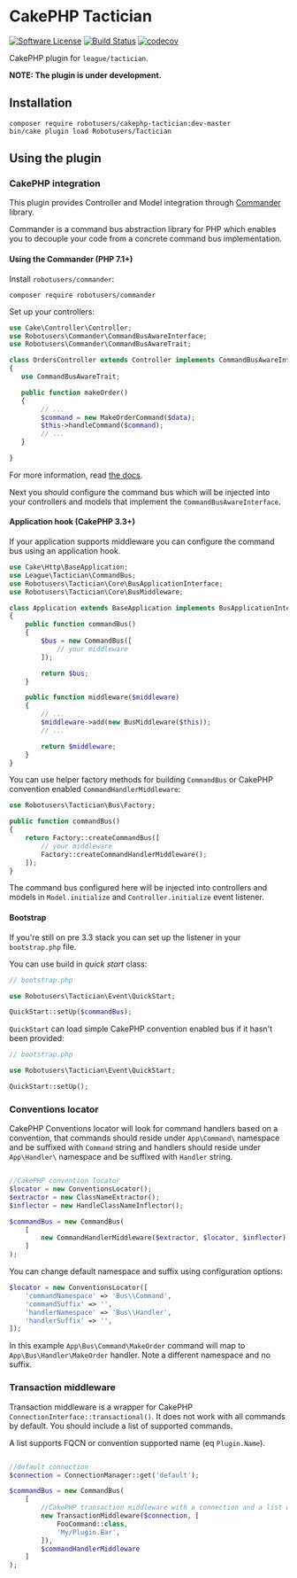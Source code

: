 # CakePHP Tactician

[![Software License](https://img.shields.io/badge/license-MIT-brightgreen.svg)](LICENSE)
[![Build Status](https://travis-ci.org/robotusers/cakephp-tactician.svg?branch=master)](https://travis-ci.org/robotusers/cakephp-tactician)
[![codecov](https://codecov.io/gh/robotusers/cakephp-tactician/branch/master/graph/badge.svg)](https://codecov.io/gh/robotusers/cakephp-tactician)

CakePHP plugin for `league/tactician`.

**NOTE: The plugin is under development.**

## Installation

```
composer require robotusers/cakephp-tactician:dev-master
bin/cake plugin load Robotusers/Tactician
```

## Using the plugin

### CakePHP integration

This plugin provides Controller and Model integration through [Commander](https://github.com/robotusers/commander) library.

Commander is a command bus abstraction library for PHP which enables you to decouple your code from a concrete command bus implementation.

#### Using the Commander (PHP 7.1+)

Install `robotusers/commander`:

```
composer require robotusers/commander
```

Set up your controllers:

```php
use Cake\Controller\Controller;
use Robotusers\Commander\CommandBusAwareInterface;
use Robotusers\Commander\CommandBusAwareTrait;

class OrdersController extends Controller implements CommandBusAwareInterface
{
   use CommandBusAwareTrait;

   public function makeOrder()
   {
        // ...
        $command = new MakeOrderCommand($data);
        $this->handleCommand($command);
        // ...
   }

}
```

For more information, read [the docs](https://github.com/robotusers/commander/blob/master/README.md).

Next you should configure the command bus which will be injected into your controllers and models that implement the `CommandBusAwareInterface`.

#### Application hook (CakePHP 3.3+)

If your application supports middleware you can configure the command bus using an application hook.

```php
use Cake\Http\BaseApplication;
use League\Tactician\CommandBus;
use Robotusers\Tactician\Core\BusApplicationInterface;
use Robotusers\Tactician\Core\BusMiddleware;

class Application extends BaseApplication implements BusApplicationInterface
{
    public function commandBus()
    {
        $bus = new CommandBus([
            // your middleware
        ]);

        return $bus;
    }

    public function middleware($middleware)
    {
        // ...
        $middleware->add(new BusMiddleware($this));
        // ...

        return $middleware;
    }
}
```

You can use helper factory methods for building `CommandBus` or CakePHP convention enabled `CommandHandlerMiddleware`:

```php
use Robotusers\Tactician\Bus\Factory;

public function commandBus()
{
    return Factory::createCommandBus([
        // your middleware
        Factory::createCommandHandlerMiddleware();
    ]);
}
```

The command bus configured here will be injected into controllers and models in `Model.initialize` and `Controller.initialize` event listener.

#### Bootstrap

If you're still on pre 3.3 stack you can set up the listener in your `bootstrap.php` file.

You can use build in *quick start* class:

```php
// bootstrap.php

use Robotusers\Tactician\Event\QuickStart;

QuickStart::setUp($commandBus);
```

`QuickStart` can load simple CakePHP convention enabled bus if it hasn't been provided:

```php
// bootstrap.php

use Robotusers\Tactician\Event\QuickStart;

QuickStart::setUp();
```

### Conventions locator

CakePHP Conventions locator will look for command handlers based on a convention,
that commands should reside under `App\Command\` namespace and be suffixed with `Command` string
and handlers should reside under `App\Handler\` namespace and be suffixed with `Handler` string.


```php

//CakePHP convention locator
$locator = new ConventionsLocator();
$extractor = new ClassNameExtractor();
$inflector = new HandleClassNameInflector();

$commandBus = new CommandBus(
    [
        new CommandHandlerMiddleware($extractor, $locator, $inflector)
    ]
);
```

You can change default namespace and suffix using configuration options:

```php
$locator = new ConventionsLocator([
    'commandNamespace' => 'Bus\\Command',
    'commandSuffix' => '',
    'handlerNamespace' => 'Bus\\Handler',
    'handlerSuffix' => '',
]);
```

In this example `App\Bus\Command\MakeOrder` command will map to `App\Bus\Handler\MakeOrder` handler. Note a different namespace and no suffix.


### Transaction middleware

Transaction middleware is a wrapper for CakePHP `ConnectionInterface::transactional()`.
It does not work with all commands by default. You should include a list of supported commands.

A list supports FQCN or convention supported name (eq `Plugin.Name`).

```php

//default connection
$connection = ConnectionManager::get('default');

$commandBus = new CommandBus(
    [
        //CakePHP transaction middleware with a connection and a list of commands.
        new TransactionMiddleware($connection, [
            FooCommand::class,
            'My/Plugin.Bar',
        ]),
        $commandHandlerMiddleware
    ]
);
```
